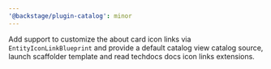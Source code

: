 ```yaml
---
'@backstage/plugin-catalog': minor
---
```


Add support to customize the about card icon links via `EntityIconLinkBlueprint` and provide a default catalog view catalog source, launch scaffolder template and read techdocs docs icon links extensions.
